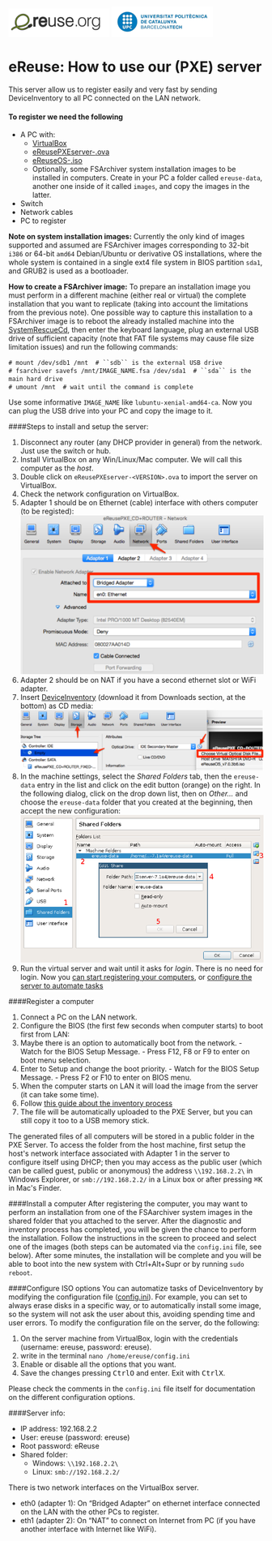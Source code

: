 ![eReuselogo](./images/eReuse_logo_200.png)
![UPClogo](./images/UPC_logo_200.png)

# eReuse: How to use our (PXE) server

This server allow us to register easily and very fast by sending DeviceInventory to all PC 
connected on the LAN network.

#### To register we need the following

- A PC with:
  - [VirtualBox](https://www.virtualbox.org/wiki/Downloads)
  - [eReusePXEserver-<VERSION>.ova](https://github.com/eReuse/device-inventory/releases/latest)
  - [eReuseOS-<VERSION>.iso](https://github.com/eReuse/device-inventory/releases/latest)
  - Optionally, some FSArchiver system installation images to be installed in computers. Create in your PC a folder called ``ereuse-data``, another one inside of it called ``images``, and copy the images in the latter.
- Switch
- Network cables
- PC to register

**Note on system installation images:** Currently the only kind of images supported and assumed are FSArchiver images corresponding to 32-bit ``i386`` or 64-bit ``amd64`` Debian/Ubuntu or derivative OS installations, where the whole system is contained in a single ext4 file system in BIOS partition ``sda1``, and GRUB2 is used as a bootloader.

**How to create a FSArchiver image:** To prepare an installation image you must perform in a different machine (either real or virtual) the complete installation that you want to replicate (taking into account the limitations from the previous note).  One possible way to capture this installation to a FSArchiver image is to reboot the already installed machine into the [SystemRescueCd](https://www.system-rescue-cd.org/SystemRescueCd_Homepage), then enter the keyboard language, plug an external USB drive of sufficient capacity (note that FAT file systems may cause file size limitation issues) and run the following commands:

```
# mount /dev/sdb1 /mnt  # ``sdb`` is the external USB drive
# fsarchiver savefs /mnt/IMAGE_NAME.fsa /dev/sda1  # ``sda`` is the main hard drive
# umount /mnt  # wait until the command is complete
```

Use some informative ``IMAGE_NAME`` like ``lubuntu-xenial-amd64-ca``.  Now you can plug the USB drive into your PC and copy the image to it.

####Steps to install and setup the server:
1. Disconnect any router (any DHCP provider in general) from the network. Just use the switch or hub.
2. Install VirtualBox on any Win/Linux/Mac computer. We will call this computer as the *host*.
2. Double click on `eReusePXEserver-<VERSION>.ova` to import the server on VirtualBox.
3. Check the network configuration on VirtualBox.
  1. Adapter 1 should be on Ethernet (cable) interface with others computer (to be registed): ![Virtualbox network](./images/virtualbox-network.png)
  2. Adapter 2 should be on NAT if you have a second ethernet slot or WiFi adapter.
4. Insert [DeviceInventory](https://github.com/eReuse/device-inventory/releases/latest) (download it from Downloads section, at the bottom) as CD media: ![Virtualbox disk](./images/virtualbox-disk.png)
5. In the machine settings, select the *Shared Folders* tab, then the ``ereuse-data`` entry in the list and click on the edit button (orange) on the right. In the following dialog, click on the drop down list, then on *Other…* and choose the ``ereuse-data`` folder that you created at the beginning, then accept the new configuration: ![Virtualbox shared folder](./images/virtualbox-shared.png)
6. Run the virtual server and wait until it asks for *login*. There is no need for login. Now you [can start registering your computers](#register-a-computer), or [configure the server to automate tasks](#configure-iso-options)

####Register a computer
1. Connect a PC on the LAN network.
2. Configure the BIOS (the first few seconds when computer starts) to boot first from LAN:
  1. Maybe there is an option to automatically boot from the network. 
    - Watch for the BIOS Setup Message. 
    - Press F12, F8 or F9 to enter on boot menu selection.
  2. Enter to Setup and change the boot priority.
    - Watch for the BIOS Setup Message.
    - Press F2 or F10 to enter on BIOS menu.
3. When the computer starts on LAN it will load the image from the server (it can take some time).
4. Follow [this guide about the inventory process](https://github.com/eReuse/device-inventory/blob/master/docs/USB_Register.md#4-inventory-process-register-hardware-characteristics-of-a-computer)
5. The file will be automatically uploaded to the PXE Server, but you can still copy it too to a USB memory stick.

The generated files of all computers will be stored in a public folder in the PXE Server. To access the folder from the host machine, first setup the host's network interface associated with Adapter 1 in the server to configure itself using DHCP; then you may access as the public user (which can be called guest, public or anonymous) the address `\\192.168.2.2\` in Windows Explorer, or `smb://192.168.2.2/` in a Linux box or after pressing <kbd>⌘</kbd><kbd>K</kbd> in Mac's Finder.

####Install a computer
After registering the computer, you may want to perform an installation from one of the FSAarchiver system images in the shared folder that you attached to the server. After the diagnostic and inventory process has completed, you will be given the chance to perform the installation. Follow the instructions in the screen to proceed and select one of the images (both steps can be automated via the ``config.ini`` file, see below).  After some minutes, the installation will be complete and you will be able to boot into the new system with Ctrl+Alt+Supr or by running ``sudo reboot``.

####Configure ISO options
You can automatize tasks of DeviceInventory by modifying the configuration file ([config.ini](https://github.com/eReuse/device-inventory/blob/master/device_inventory/config.ini)). For example, you can set to always erase disks in a specific way, or to automatically install some image, so the system will not ask the user about this, avoiding spending time and user errors. To modify the configuration file on the server, do the following:

1. On the server machine from VirtualBox, login with the credentials (username: ereuse, password: ereuse).
2. write in the terminal `nano /home/ereuse/config.ini`
3. Enable or disable all the options that you want.
4. Save the changes pressing <kbd>Ctrl</kbd><kbd>O</kbd> and enter. Exit with <kbd>Ctrl</kbd><kbd>X</kbd>.

Please check the comments in the `config.ini` file itself for documentation on the different configuration options.

####Server info: 
- IP address: 192.168.2.2 
- User: ereuse (password: ereuse) 
- Root password: eReuse 
- Shared folder: 
  - Windows: `\\192.168.2.2\`
  - Linux: `smb://192.168.2.2/`

There is two network interfaces on the VirtualBox server.
  - eth0 (adapter 1): On “Bridged Adapter” on ethernet interface connected on the LAN with the other PCs to register.
  - eth1 (adapter 2): On “NAT” to connect on Internet from PC (if you have another interface with Internet like WiFi).

